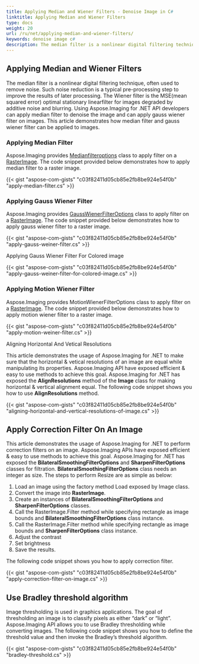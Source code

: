 ```yaml
---
title: Applying Median and Wiener Filters - Denoise Image in C#
linktitle: Applying Median and Wiener Filters
type: docs
weight: 20
url: /ru/net/applying-median-and-wiener-filters/
keywords: denoise image c#
description: The median filter is a nonlinear digital filtering technique, often used to remove noise. Using C# Image Processing Library developers can apply median filter to denoise the image and can apply gauss wiener filter on images.
---
```


## **Applying Median and Wiener Filters**
The median filter is a nonlinear digital filtering technique, often used to remove noise. Such noise reduction is a typical pre-processing step to improve the results of later processing. The Wiener filter is the MSE(mean squared error) optimal stationary linearfilter for images degraded by additive noise and blurring. Using Aspose.Imaging for .NET API developers can apply median filter to denoise the image and can apply gauss wiener filter on images. This article demonstrates how median filter and gauss wiener filter can be applied to images.
### **Applying Median Filter**
Aspose.Imaging provides [Medianfilteroptions](https://reference.aspose.com/imaging/ru/net/aspose.imaging.imagefilters.filteroptions/medianfilteroptions) class to apply filter on a [RasterImage](https://reference.aspose.com/imaging/ru/net/aspose.imaging/rasterimage). The code snippet provided below demonstrates how to apply median filter to a raster image.

{{< gist "aspose-com-gists" "c03f82411d05cb85e2fb8be924e54f0b" "apply-median-filter.cs" >}}
### **Applying Gauss Wiener Filter**
Aspose.Imaging provides [GaussWienerFilterOptions](https://reference.aspose.com/imaging/ru/net/aspose.imaging.imagefilters.filteroptions/gausswienerfilteroptions) class to apply filter on a [RasterImage](https://reference.aspose.com/imaging/ru/net/aspose.imaging/rasterimage). The code snippet provided below demonstrates how to apply gauss wiener filter to a raster image.

{{< gist "aspose-com-gists" "c03f82411d05cb85e2fb8be924e54f0b" "apply-gauss-weiner-filter.cs" >}}

Applying Gauss Wiener Filter For Colored image

{{< gist "aspose-com-gists" "c03f82411d05cb85e2fb8be924e54f0b" "apply-gauss-weiner-filter-for-colored-image.cs" >}}
### **Applying Motion Wiener Filter**
Aspose.Imaging provides MotionWienerFilterOptions class to apply filter on a [RasterImage](https://reference.aspose.com/imaging/ru/net/aspose.imaging/rasterimage). The code snippet provided below demonstrates how to apply motion wiener filter to a raster image.

{{< gist "aspose-com-gists" "c03f82411d05cb85e2fb8be924e54f0b" "apply-motion-weiner-filter.cs" >}}

Aligning Horizontal And Vetical Resolutions

This article demonstrates the usage of Aspose.Imaging for .NET to make sure that the horizontal & vetical resolutions of an image are equal while manipulating its properties. Aspose.Imaging API have exposed efficient & easy to use methods to achieve this goal. Aspose.Imaging for .NET has exposed the **AlignResolutions** method of the **Image** class for making horizontal & vertical alignment equal. The following code snippet shows you how to use **AlignResolutions** method.

{{< gist "aspose-com-gists" "c03f82411d05cb85e2fb8be924e54f0b" "aligning-horizontal-and-vertical-resolutions-of-image.cs" >}}
## **Apply Correction Filter On An Image**
This article demonstrates the usage of Aspose.Imaging for .NET to perform correction filters on an image. Aspose.Imaging APIs have exposed efficient & easy to use methods to achieve this goal. Aspose.Imaging for .NET has exposed the **BilateralSmoothingFilterOptions** and **SharpenFilterOptions** classes for filtration. **BilateralSmoothingFilterOptions** class needs an integer as size. The steps to perform Resize are as simple as below:

1. Load an image using the factory method Load exposed by Image class.
1. Convert the image into **RasterImage**.
1. Create an instances of **BilateralSmoothingFilterOptions** and **SharpenFilterOptions** classes.
1. Call the RasterImage.Filter method while specifying rectangle as image bounds and **BilateralSmoothingFilterOptions** class instance.
1. Call the RasterImage.Filter method while specifying rectangle as image bounds and **SharpenFilterOptions** class instance.
1. Adjust the contrast
1. Set brightness
1. Save the results.

The following code snippet shows you how to apply correction filter.

{{< gist "aspose-com-gists" "c03f82411d05cb85e2fb8be924e54f0b" "apply-correction-filter-on-image.cs" >}}
## **Use Bradley threshold algorithm**
Image thresholding is used in graphics applications. The goal of thresholding an image is to classify pixels as either “dark” or “light”. Aspose.Imaging API allows you to use Bradley thresholding while converting images. The following code snippet shows you how to define the threshold value and then invoke the Bradley’s threshold algorithm.

{{< gist "aspose-com-gists" "c03f82411d05cb85e2fb8be924e54f0b" "bradley-threshold.cs" >}}




